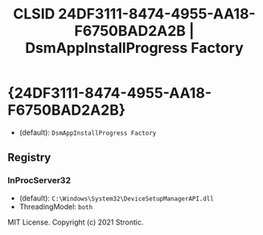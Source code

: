 ﻿---
title: "CLSID 24DF3111-8474-4955-AA18-F6750BAD2A2B | DsmAppInstallProgress Factory"
excerpt: What is COM-Object CLSID 24DF3111-8474-4955-AA18-F6750BAD2A2B?
---

# {24DF3111-8474-4955-AA18-F6750BAD2A2B}

* (default): `DsmAppInstallProgress Factory`

## Registry


### InProcServer32

* (default): `C:\Windows\System32\DeviceSetupManagerAPI.dll`
* ThreadingModel: `both`

MIT License. Copyright (c) 2021 Strontic.


